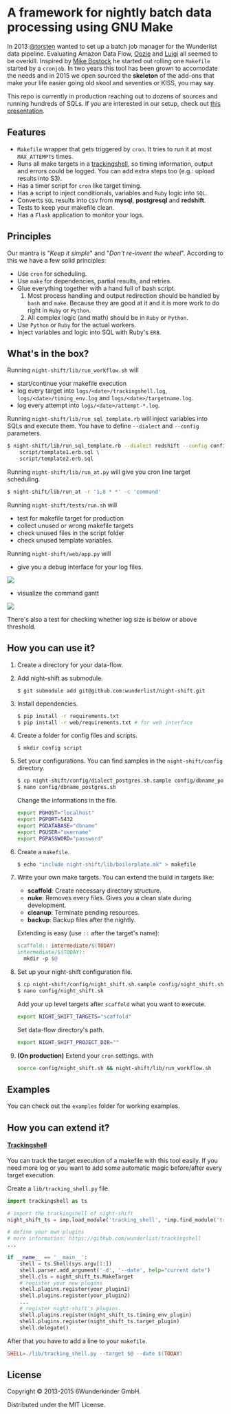 # A framework for nightly batch data processing using GNU Make

In 2013 [@torsten](https://github.com/torsten) wanted to set up a batch job manager for the Wunderlist data pipeline. Evaluating Amazon Data Flow, [Oozie](http://oozie.apache.org) and [Luigi](http://luigi.readthedocs.org/en/stable/) all seemed to be overkill. Inspired by [Mike Bostock](http://bost.ocks.org/mike/make/) he started out rolling one `Makefile` started by a `cronjob`. In two years this tool has been grown to accomodate the needs and in 2015 we open sourced the **skeleton** of the add-ons that make your life easier going old skool and seventies or KISS, you may say.

This repo is currently in production reaching out to dozens of sources and running hundreds of SQLs. If you are interested in our setup, check out [this presentation](http://www.slideshare.net/soobrosa/6w-bp-datashow).

## Features

- `Makefile` wrapper that gets triggered by `cron`. It tries to run it at most `MAX_ATTEMPTS` times.
- Runs all make targets in a [trackingshell](https://github.com/wunderlist/trackingshell), so timing information, output and errors could be logged. You can add extra steps too (e.g.: upload results into S3).
- Has a timer script for `cron` like target timing.
- Has a script to inject conditionals, variables and `Ruby` logic into `SQL`.
- Converts `SQL` results into `CSV` from **mysql**, **postgresql** and **redshift**.
- Tests to keep your makefile clean.
- Has a `Flask` application to monitor your logs.

## Principles

Our mantra is "_Keep it simple_" and "_Don't re-invent the wheel_". According to this we have a few solid principles:

- Use `cron` for scheduling.
- Use `make` for dependencies, partial results, and retries.
- Glue everything together with a hand full of bash script.
	1. Most process handling and output redirection should be handled by `bash` and `make`. Because they are good at it and it is more work to do right in `Ruby` or `Python`.
	2. All complex logic (and math) should be in `Ruby` or `Python`.
- Use `Python` or `Ruby` for the actual workers.
- Inject variables and logic into SQL with Ruby's `ERB`.

## What's in the box?

Running `night-shift/lib/run_workflow.sh` will

- start/continue your makefile execution
- log every target into `logs/<date>/trackingshell.log`, `logs/<date>/timing_env.log` and `logs/<date>/targetname.log`.
- log every attempt into `logs/<date>/attempt-*.log`.

Running `night-shift/lib/run_sql_template.rb` will inject variables into SQLs and execute them. You have to define `--dialect` and `--config` parameters.

```bash
$ night-shift/lib/run_sql_template.rb --dialect redshift --config config/dbname_redshift.sh --var1name value --var2name value \
    script/template1.erb.sql \
    script/template2.erb.sql
```

Running `night-shift/lib/run_at.py` will give you cron line target scheduling.

```bash
$ night-shift/lib/run_at -r '1,8 * *' -c 'command'
```

Running `night-shift/tests/run.sh` will

- test for makefile target for production
- collect unused or wrong makefile targets
- check unused files in the script folder
- check unused template variables.

Running `night-shift/web/app.py` will

- give you a debug interface for your log files. 

![](docs/img/ns_log_debugging.png)

- visualize the command gantt

![](docs/img/ns_command_gantt.png)


There's also a test for checking whether log size is below or above threshold.


## How you can use it?

1. Create a directory for your data-flow.
2. Add night-shift as submodule.

   ```
   $ git submodule add git@github.com:wunderlist/night-shift.git
   ```

3. Install dependencies.

   ```bash
   $ pip install -r requirements.txt
   $ pip install -r web/requirements.txt # for web interface
   ```

4. Create a folder for config files and scripts.

   ```
   $ mkdir config script
   ```
 
5. Set your configurations. You can find samples in the `night-shift/config` directory. 

   ```bash
   $ cp night-shift/config/dialect_postgres.sh.sample config/dbname_postgres.sh
   $ nano config/dbname_postgres.sh
   ```
    
   Change the informations in the file.
    
   ```sh
   export PGHOST="localhost"
   export PGPORT=5432
   export PGDATABASE="dbname" 
   export PGUSER="username" 
   export PGPASSWORD="password"
   ```

6. Create a `makefile`.

   ```bash
   $ echo "include night-shift/lib/boilerplate.mk" > makefile
   ```

7. Write your own make targets. You can extend the build in targets like:
   - **scaffold**: Create necessary  directory structure.
   - **nuke**: Removes every files. Gives you a clean slate during development.
   - **cleanup**: Terminate pending resources.
   - **backup**: Backup files after the nightly.

   Extending is easy (use `::` after the target's name):
   
   ```makefile
   scaffold:: intermediate/$(TODAY)
   intermediate/$(TODAY):
     mkdir -p $@
   ```

8. Set up your night-shift configuration file.

   ```bash
   $ cp night-shift/config/night_shift.sh.sample config/night_shift.sh
   $ nano config/night_shift.sh
   ```
   
   Add your up level targets after `scaffold` what you want to execute.
   
   ```sh
   export NIGHT_SHIFT_TARGETS="scaffold"
   ```
   
   Set data-flow directory's path.

   ```sh
   export NIGHT_SHIFT_PROJECT_DIR=""
   ```

9. **(On production)** Extend your `cron` settings. with

   ```bash
   source config/night_shift.sh && night-shift/lib/run_workflow.sh 
   ```

## Examples

You can check out the `examples` folder for working examples.


## How you can extend it?

####  [Trackingshell](https://github.com/wunderlist/trackingshell)
You can track the target execution of a makefile with this tool easily. If you need more log or you want to add some automatic magic before/after every target execution.

Create a `lib/tracking_shell.py` file.

```python
import trackingshell as ts

# import the trackingshell of night-shift
night_shift_ts = imp.load_module('tracking_shell', *imp.find_module('tracking_shell', ['night-shift/lib/']))

# define your own plugins
# more information: https://github.com/wunderlist/trackingshell
...

if __name__ == '__main__':
    shell = ts.Shell(sys.argv[1:])
    shell.parser.add_argument('-d', '--date', help="current date")
    shell.cls = night_shift_ts.MakeTarget
    # register your new plugins
    shell.plugins.register(your_plugin1)
    shell.plugins.register(your_plugin2)
    ...
    # register night-shift's plugins.
    shell.plugins.register(night_shift_ts.timing_env_plugin)
    shell.plugins.register(night_shift_ts.target_plugin)
    shell.delegate()
```

After that you have to add a line to your `makefile`.

```makefile
SHELL=./lib/tracking_shell.py --target $@ --date $(TODAY)
```

## License

Copyright © 2013-2015 6Wunderkinder GmbH.

Distributed under the MIT License.


